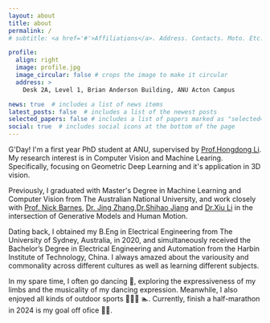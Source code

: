 ```yaml
---
layout: about
title: about
permalink: /
# subtitle: <a href='#'>Affiliations</a>. Address. Contacts. Moto. Etc.

profile:
  align: right
  image: profile.jpg
  image_circular: false # crops the image to make it circular
  address: >
    Desk 2A, Level 1, Brian Anderson Building, ANU Acton Campus

news: true  # includes a list of news items
latest_posts: false  # includes a list of the newest posts
selected_papers: false # includes a list of papers marked as "selected={true}"
social: true  # includes social icons at the bottom of the page
---
```


G'Day! I'm a first year PhD student at ANU, supervised by [Prof.Hongdong Li](https://users.cecs.anu.edu.au/~hongdong/). My research interest is in Computer Vision and Machine Learing. Specifically, focusing on Geometric Deep Learning and it's application in 3D vision.

Previously, I graduated with Master's Degree in Machine Learning and Computer Vision from The Australian National University, and work closely with [Prof. Nick Barnes](http://users.cecs.anu.edu.au/~nmb/), [Dr. Jing Zhang](https://jingzhang617.github.io/),[Dr.Shihao Jiang](https://zacjiang.github.io/) and [Dr.Xiu Li](https://lixiulive.com/) in the intersection of Generative Models and Human Motion.

Dating back, I obtained my B.Eng in Electrical Engineering from The University of Sydney, Australia, in 2020, and simultaneously received the Bachelor’s Degree in Electrical Engineering and Automation from the Harbin Institute of Technology, China. I always amazed about the variousity and commonality across different cultures as well as learning different subjects.

In my spare time, I often go dancing :dancer:, exploring the expressiveness of my limbs and the musicality of my dancing expression. Meanwhile, I also enjoyed all kinds of outdoor sports :climbing_woman::tennis:	:swimmer:. Currently, finish a half-marathon in 2024 is my goal off ofice :running_woman:.

<!-- G'Day! I'm a first year PhD student at ANU started from 2024 Janurary, supervised by [Prof.Hongdong Li](https://users.cecs.anu.edu.au/~hongdong/). My research interest is in Computer Vision and Machine Learing.

Previously, I obtained my Master degree in Machine Learning and Computer Vision from Australian National University in 2023. I had been luckily worked with [Prof. Nick Barnes](http://users.cecs.anu.edu.au/~nmb/) and [Dr. Jing Zhang](https://jingzhang617.github.io/), gaining invaluable knowledge in Generative Models.  I also have the previllege to work closely with [Dr.Shihao Jiang](https://zacjiang.github.io/) and [Dr.Xiu Li](https://lixiulive.com/) during my internship at Tencent XR Lab, gaining hands on experience in 3D Human.

Dating back, I have obtained my B.Eng degree in EE in 2020, from [Harbin Institude of Technology](http://hitee.hit.edu.cn/) , China, and B.Eng degree from [University of Sydney](https://www.sydney.edu.au/engineering/schools/school-of-electrical-and-information-engineering.html) , Australia, as a [joint bachelor program](https://www.crs.jsj.edu.cn/aproval/detail/436). I always amazed about the variousity and commonality across different cultures as well as learning different subjects.

In my spare time, I often go dancing :dancer:, exploring the expressiveness of my limbs and the musicality of my dancing expression. Meanwhile, I also enjoyed all kinds of outdoor sports :climbing_woman::tennis:	:swimmer:. Currently, hitting a goal for a half-marathon in 2024 is what I'm focused after the work :running_woman:. -->

<!-- G'Day! I'm a graduate student from Master of [Machine Learning and Computer Vision @ Australian National University](https://cecc.anu.edu.au/) in the great bushy city, Canberra Australia. 

I have been luckily finishing my master thesis under the superivison by [Prof. Nick Barnes](http://users.cecs.anu.edu.au/~nmb/) and [Dr. Jing Zhang](https://jingzhang617.github.io/), gaining invaluable knowledge in Generative Models.  I also have the previllege to work closely with [Prof.Hongdong Li](http://users.cecs.anu.edu.au/~hongdong/), [Dr.Shihao Jiang](https://zacjiang.github.io/) and [Dr.Xiu Li](https://lixiulive.com/) during my internship at Tencent XR Lab, gaining hands on experience in the research topic of Human Motion Generation in 3D.

Before joining ANU, I have obtained my B.Eng degree from [School of Eectrical Engineering and Automation @ Harbin Institude of Technology](http://hitee.hit.edu.cn/) , China, and B.Eng degree from [School of Electrical and Information Engineering @ University of Sydney](https://www.sydney.edu.au/engineering/schools/school-of-electrical-and-information-engineering.html) , Australia, as a [joint bachelor program](https://www.crs.jsj.edu.cn/aproval/detail/436). -->

<!-- Write your biography here. Tell the world about yourself. Link to your favorite [subreddit](http://reddit.com). You can put a picture in, too. The code is already in, just name your picture `prof_pic.jpg` and put it in the `img/` folder.

Put your address / P.O. box / other info right below your picture. You can also disable any of these elements by editing `profile` property of the YAML header of your `_pages/about.md`. Edit `_bibliography/papers.bib` and Jekyll will render your [publications page](/al-folio/publications/) automatically.

Link to your social media connections, too. This theme is set up to use [Font Awesome icons](http://fortawesome.github.io/Font-Awesome/) and [Academicons](https://jpswalsh.github.io/academicons/), like the ones below. Add your Facebook, Twitter, LinkedIn, Google Scholar, or just disable all of them. -->
